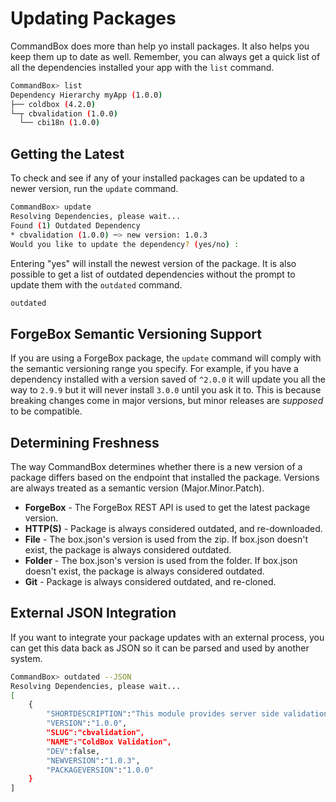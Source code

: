 # Updating Packages

CommandBox does more than help yo install packages. It also helps you keep them up to date as well. Remember, you can always get a quick list of all the dependencies installed your app with the `list` command.

```bash
CommandBox> list
Dependency Hierarchy myApp (1.0.0)
├── coldbox (4.2.0)
└─┬ cbvalidation (1.0.0)
  └── cbi18n (1.0.0)
```

## Getting the Latest

To check and see if any of your installed packages can be updated to a newer version, run the `update` command.

```bash
CommandBox> update
Resolving Dependencies, please wait...
Found (1) Outdated Dependency
* cbvalidation (1.0.0) ─> new version: 1.0.3
Would you like to update the dependency? (yes/no) :
```

Entering "yes" will install the newest version of the package. It is also possible to get a list of outdated dependencies without the prompt to update them with the `outdated` command.

```bash
outdated
```

## ForgeBox Semantic Versioning Support

If you are using a ForgeBox package, the `update` command will comply with the semantic versioning range you specify. For example, if you have a dependency installed with a version saved of `^2.0.0` it will update you all the way to `2.9.9` but it will never install `3.0.0` until you ask it to. This is because breaking changes come in major versions, but minor releases are _supposed_ to be compatible.

## Determining Freshness

The way CommandBox determines whether there is a new version of a package differs based on the endpoint that installed the package. Versions are always treated as a semantic version \(Major.Minor.Patch\).

* **ForgeBox** - The ForgeBox REST API is used to get the latest package version.
* **HTTP\(S\)** - Package is always considered outdated, and re-downloaded.
* **File**  - The box.json's version is used from the zip. If box.json doesn't exist, the package is always considered outdated.
* **Folder** - The box.json's version is used from the folder. If box.json doesn't exist, the package is always considered outdated.
* **Git** - Package is always considered outdated, and re-cloned.

## External JSON Integration

If you want to integrate your package updates with an external process, you can get this data back as JSON so it can be parsed and used by another system.

```bash
CommandBox> outdated --JSON
Resolving Dependencies, please wait...
[
    {
        "SHORTDESCRIPTION":"This module provides server side validation to ColdBox applications",
        "VERSION":"1.0.0",
        "SLUG":"cbvalidation",
        "NAME":"ColdBox Validation",
        "DEV":false,
        "NEWVERSION":"1.0.3",
        "PACKAGEVERSION":"1.0.0"
    }
]
```

